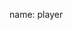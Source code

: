 name: player

<asciinema-player autoload="true" src="casts/kops-tamper.json" theme="monokai" idle-time-limit="2" font-size="18px" rows="25" cols="90"></asciinema-player>
